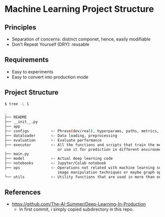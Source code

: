 # Machine Learning Project Structure

## Principles
* Separation of concerns: distinct componet, hence, easily modifiable
* Don’t Repeat Yourself (DRY): reusable

## Requirements
* Easy to experiments
* Easy to convert into production mode


## Project Structure

```bash
$ tree -L 1

.
├── README
├── __init__.py
├── app
├── configs          <- Phrase(dev/real), hyperparams, paths, metrics, flags, etc
├── dataloader       <- Data loading, preprocessing
├── evaluation       <- Evaluate performance
├── executor         <- All the functions and scripts that train the model 
						or use it for prediction in different environments(cpu/gpu/distribute).
├── main.py
├── model            <- Actual deep learning code
├── notebooks        <- Jupyter/Colab notebook
├── ops              <- Operations not related with machine learning such as algebraic transformations,
						image manipulation techniques or maybe graph operations.
└── utils            <- Utility functions that are used in more than one plac

```

## References
* https://github.com/The-AI-Summer/Deep-Learning-In-Production
  * In first commit, i simply copied subdirectory in this repo.


